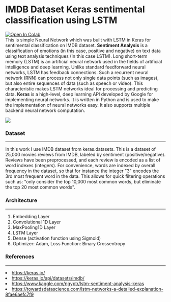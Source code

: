 # IMDB Dataset Keras sentimental classification using LSTM

<a href="https://colab.research.google.com/github/NeonRio/imdb_lstm_sentimental_classification/blob/main/IMDB_sentimental_classification.ipynb" target="_parent"><img src="https://colab.research.google.com/assets/colab-badge.svg" alt="Open In Colab"/></a> <br>
This is simple Neural Network which was built with LSTM in Keras for sentimental classification on IMDB dataset.
**Sentiment Analysis** is a classification of emotions (in this case, positive and negative) on text data using text analysis techniques (In this case LSTM).
Long short-term memory (LSTM) is an artificial neural network used in the fields of artificial intelligence and deep learning. Unlike standard feedforward neural networks, LSTM has feedback connections. Such a recurrent neural network (RNN) can process not only single data points (such as images), but also entire sequences of data (such as speech or video). This characteristic makes LSTM networks ideal for processing and predicting data.
**Keras** is a high-level, deep learning API developed by Google for implementing neural networks. It is written in Python and is used to make the implementation of neural networks easy. It also supports multiple backend neural network computation.

<img src="https://www.michaelfxu.com/assets/images/posts/lstm_diagram.png" />

### Dataset
<hr>
In this work I use IMDB dataset from keras.datasets.
This is a dataset of 25,000 movies reviews from IMDB, labeled by sentiment (positive/negative). Reviews have been preprocessed, and each review is encoded as a list of word indexes (integers). For convenience, words are indexed by overall frequency in the dataset, so that for instance the integer "3" encodes the 3rd most frequent word in the data. This allows for quick filtering operations such as: "only consider the top 10,000 most common words, but eliminate the top 20 most common words".

### Architecture
<hr>
<ol type="1">
    <li>Embedding Layer</li>
    <li>Convolutional 1D Layer</li>
    <li>MaxPooling1D Layer</li>
    <li>LSTM Layer</li>
    <li>Dense (activation function using Sigmoid)</li>
    <li>Optimizer: Adam, Loss Function: Binary Crossentropy</li>
</ol>

### References
<hr>
<li><a href="https://keras.io/">
    https://keras.io/</a>
</li>
<li><a href="https://keras.io/api/datasets/imdb/">
    https://keras.io/api/datasets/imdb/</a>
</li>
<li><a href="https://www.kaggle.com/ngyptr/lstm-sentiment-analysis-keras">
    https://www.kaggle.com/ngyptr/lstm-sentiment-analysis-keras</a>
</li>
<li><a href="https://towardsdatascience.com/lstm-networks-a-detailed-explanation-8fae6aefc7f9">
    https://towardsdatascience.com/lstm-networks-a-detailed-explanation-8fae6aefc7f9</a>
</li>

